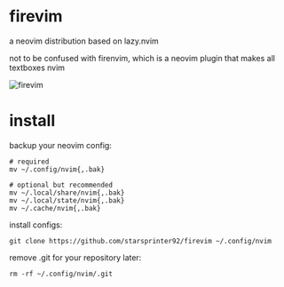 # firevim
a neovim distribution based on lazy.nvim

not to be confused with firenvim, which is a neovim plugin that makes all textboxes nvim

![firevim](https://github.com/user-attachments/assets/d933d0a0-98c6-43c5-84e9-cc1d8b5e0659)


# install
backup your neovim config:
```
# required
mv ~/.config/nvim{,.bak}

# optional but recommended
mv ~/.local/share/nvim{,.bak}
mv ~/.local/state/nvim{,.bak}
mv ~/.cache/nvim{,.bak}
```

install configs:
``` 
git clone https://github.com/starsprinter92/firevim ~/.config/nvim
```
remove .git for your repository later:
```
rm -rf ~/.config/nvim/.git
```
